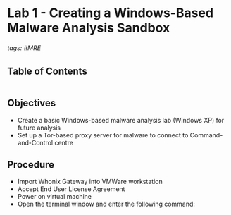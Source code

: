 #  Lab 1 - Creating a Windows-Based Malware Analysis Sandbox

###### tags: #MRE

## Table of Contents
```toc
```

## Objectives
- Create a basic Windows-based malware analysis lab (Windows XP) for future analysis
- Set up a Tor-based proxy server for malware to connect to Command-and-Control centre

## Procedure
- Import Whonix Gateway into VMWare workstation
- Accept End User License Agreement
- Power on virtual machine
- Open the terminal window and enter the following command:
```

```